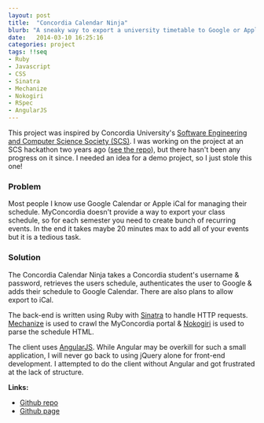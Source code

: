 ```yaml
---
layout: post
title:  "Concordia Calendar Ninja"
blurb: "A sneaky way to export a university timetable to Google or Apple calendar"
date:   2014-03-10 16:25:16
categories: project
tags: !!seq
- Ruby
- Javascript
- CSS
- Sinatra
- Mechanize
- Nokogiri
- RSpec
- AngularJS
---
```


This project was inspired by Concordia University's [Software Engineering and Computer Science Society (SCS)](http://scs.ecaconcordia.ca/).  I was working on the project at an SCS hackathon two years ago ([see the repo](https://github.com/SCS-hackers-group/Schedule-To-Calendar)), but there hasn't been any progress on it since.  I needed an idea for a demo project, so I just stole this one!

### Problem

Most people I know use Google Calendar or Apple iCal for managing their schedule.  MyConcordia doesn't provide a way to export your class schedule, so for each semester you need to create bunch of recurring events.  In the end it takes maybe 20 minutes max to add all of your events but it is a tedious task.

### Solution

The Concordia Calendar Ninja takes a Concordia student's username & password, retrieves the users schedule, authenticates the user to Google & adds their schedule to Google Calendar.  There are also plans to allow export to iCal.

The back-end is written using Ruby with [Sinatra](http://www.sinatrarb.com/) to handle HTTP requests.  [Mechanize](http://docs.seattlerb.org/mechanize/) is used to crawl the MyConcordia portal & [Nokogiri](http://nokogiri.org/) is used to parse the schedule HTML.

The client uses [AngularJS](https://angularjs.org/).  While Angular may be overkill for such a small application, I will never go back to using jQuery alone for front-end development.  I attempted to do the client without Angular and got frustrated at the lack of structure.

__Links:__

- [Github repo](https://github.com/connorbode/ConcordiaCalendarNinja)
- [Github page](http://connorbode.github.io/ConcordiaCalendarNinja/)